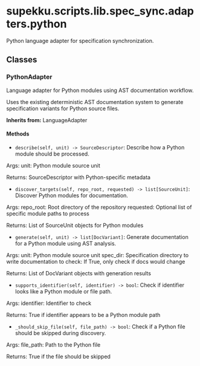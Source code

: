 # supekku.scripts.lib.spec_sync.adapters.python

Python language adapter for specification synchronization.

## Classes

### PythonAdapter

Language adapter for Python modules using AST documentation workflow.

Uses the existing deterministic AST documentation system to generate
specification variants for Python source files.

**Inherits from:** LanguageAdapter

#### Methods

- `describe(self, unit) -> SourceDescriptor`: Describe how a Python module should be processed.

Args:
    unit: Python module source unit

Returns:
    SourceDescriptor with Python-specific metadata
- `discover_targets(self, repo_root, requested) -> list[SourceUnit]`: Discover Python modules for documentation.

Args:
    repo_root: Root directory of the repository
    requested: Optional list of specific module paths to process

Returns:
    List of SourceUnit objects for Python modules
- `generate(self, unit) -> list[DocVariant]`: Generate documentation for a Python module using AST analysis.

Args:
    unit: Python module source unit
    spec_dir: Specification directory to write documentation to
    check: If True, only check if docs would change

Returns:
    List of DocVariant objects with generation results
- `supports_identifier(self, identifier) -> bool`: Check if identifier looks like a Python module or file path.

Args:
    identifier: Identifier to check

Returns:
    True if identifier appears to be a Python module path
- `_should_skip_file(self, file_path) -> bool`: Check if a Python file should be skipped during discovery.

Args:
    file_path: Path to the Python file

Returns:
    True if the file should be skipped
